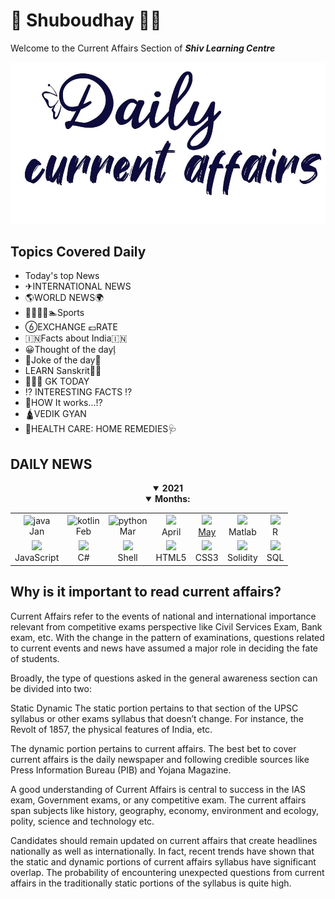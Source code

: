 # 🌄 Shuboudhay 🙏🏻

Welcome to the Current Affairs Section of **_Shiv Learning Centre_**

![Image](daily-caa.jpg)

## Topics Covered Daily

+  Today's top News
+  ✈INTERNATIONAL NEWS
+  🌎WORLD NEWS🌍
+  🚣🚴🏇🏁🏊Sports
+  EXCHANGE 💷RATE
+  🇮🇳Facts about India🇮🇳
+  😀Thought of the day
+  Joke of the day
+  LEARN Sanskrit🙏🏻
+  💁🏻‍♂️ GK TODAY
+  ⁉ INTERESTING FACTS ⁉
+  🤔HOW It works...⁉️
+  🛕VEDIK GYAN
+  🧬HEALTH CARE: HOME REMEDIES🩺


## DAILY NEWS

<details align="center" open="open">
  <summary align="center"><strong>2021</strong></summary>
<details align="center" open="open">
  <summary align="center"><strong>Months:</strong></summary>
   <table align="center">
       <tr align="center">
           <td  align = "center"><img src="https://i.ibb.co/Z243jtW/java.png" alt="java" border="0"><br>Jan</td>
           <td  align = "center"><img src="https://i.ibb.co/8BvfsCp/kotlin.png" alt="kotlin" border="0"><br>Feb</td>
           <td  align = "center"><img src="https://i.ibb.co/sqwPMvX/python.png" alt="python" border="0"><br>Mar</td>
           <td  align = "center"><img src="https://img.icons8.com/color/24/000000/c-programming.png"/><br>April</td>
           <td  align = "center"><a href="https://github.com/OddExtension5/daily-current-affairs/blob/main/MAY-2021.md"><img src="https://img.icons8.com/color/24/000000/c-plus-plus-logo.png"/><br>May</td>
           <td  align = "center"><img src="https://i.ibb.co/gTdhjV3/matlab.png"/><br>Matlab</td>
           <td  align = "center"><img src="http://www.pngall.com/wp-content/uploads/2017/05/Copyright-Symbol-R-Free-Download-PNG.png" height=30 /><br>R</td>
       </tr>
       <tr align="center">
           <td  align = "center"><img src="https://img.icons8.com/color/24/000000/javascript.png"/><br>JavaScript</td>
           <td  align = "center"><img src="https://www.brandeps.com/logo-download/C/C-Sharp-logo-vector-01.svg" height=30 /><br>C#</td>
           <td  align = "center"><img src="https://img.icons8.com/fluent/24/000000/console.png"/><br>Shell</td>
           <td  align = "center"><img src="https://img.icons8.com/color/24/000000/html-5.png"/><br>HTML5</td>
           <td  align = "center"><img src="https://img.icons8.com/color/24/000000/css3.png"/><br>CSS3</td>
           <td  align = "center"><img src="https://upload.wikimedia.org/wikipedia/commons/9/98/Solidity_logo.svg" height=30 /><br>Solidity</td>
           <td  align = "center"><img src="https://img.icons8.com/ios-filled/24/000000/mysql-logo.png"/><br>SQL</td>
       </tr>
   </table>
      </details>
</details>

<p>
<h2> Why is it important to read current affairs?</h2>

Current Affairs refer to the events of national and international importance relevant from competitive exams perspective like Civil Services Exam, Bank exam, etc. With the change in the pattern of examinations, questions related to current events and news have assumed a major role in deciding the fate of students.

Broadly, the type of questions asked in the general awareness section can be divided into two:

Static
Dynamic
The static portion pertains to that section of the UPSC syllabus or other exams syllabus that doesn’t change. For instance, the Revolt of 1857, the physical features of India, etc.

The dynamic portion pertains to current affairs. The best bet to cover current affairs is the daily newspaper and following credible sources like Press Information Bureau (PIB) and Yojana Magazine.

A good understanding of Current Affairs is central to success in the IAS exam, Government exams, or any competitive exam. The current affairs span subjects like history, geography, economy, environment and ecology, polity, science and technology etc.

Candidates should remain updated on current affairs that create headlines nationally as well as internationally. In fact, recent trends have shown that the static and dynamic portions of current affairs syllabus have significant overlap. The probability of encountering unexpected questions from current affairs in the traditionally static portions of the syllabus is quite high.
</p>
